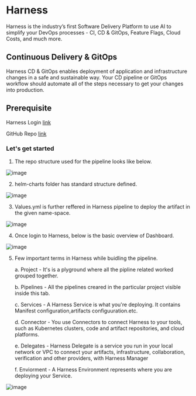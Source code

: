 # Harness

Harness is the industry’s first Software Delivery Platform to use AI to simplify your DevOps processes - CI, CD & GitOps, Feature Flags, Cloud Costs, and much more.

## Continuous Delivery & GitOps

Harness CD & GitOps enables deployment of application and infrastructure changes in a safe and sustainable way. Your CD pipeline or GitOps workflow should automate all of the steps necessary to get your changes into production.

## Prerequisite

Harness Login [link](https://www.harness.io/)

GitHub Repo [link](https://github.com)


### Let's get started

1. The repo structure used for the pipeline looks like below.

![image](https://user-images.githubusercontent.com/56785623/235187222-9bf4f17b-2329-43cf-ba65-b5c3743a91fe.png)

2. helm-charts folder has standard structure defined. 

![image](https://user-images.githubusercontent.com/56785623/235188153-74a597a2-928a-45d3-9ef6-60d3772090ca.png)

3.  Values.yml is further reffered in Harness pipeline to deploy the artifact in the given name-space.

![image](https://user-images.githubusercontent.com/56785623/235188636-90647adf-c9cf-4696-a67b-331cce2398a8.png)

4. Once login to Harness, below is the basic overview of Dashboard.

![image](https://user-images.githubusercontent.com/56785623/235199554-ef0e8eb9-5dfb-4fb2-b509-6fcf624278ae.png)

5. Few important terms in Harness while buidling the pipeline. 
 
    a. Project   -  It's is a plyground where all the pipline related worked grouped together. 

    b. Pipelines -  All the pipelines creared in the particular project visible inside this tab.

    c. Services  -  A Harness Service is what you're deploying. It contains Manifest      configuration,artifacts configuuration.etc.

    d. Connector -  You use Connectors to connect Harness to your tools, such as Kubernetes clusters, code and artifact repositories, and cloud platforms.

    e. Delegates -  Harness Delegate is a service you run in your local network or VPC to connect your artifacts, infrastructure, collaboration, verification and other providers, with Harness Manager

    f. Enviorment - A Harness Environment represents where you are deploying your Service. 


![image](https://user-images.githubusercontent.com/56785623/235205322-d9185638-d746-486a-9cbf-b42a809e60f7.png)



